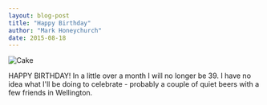 ```yaml
---
layout: blog-post
title: "Happy Birthday"
author: "Mark Honeychurch"
date: 2015-08-18
---
```


![Cake](http://www.cakepicturegallery.com/d/150265-1/Green+Hello+Kitty+birthday+cake+for+kids.PNG)

HAPPY BIRTHDAY! In a little over a month I will no longer be 39. I have no idea what I'll be doing to celebrate - probably a couple of quiet beers with a few friends in Wellington.
